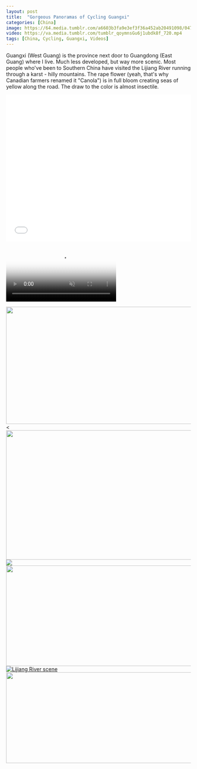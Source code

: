 ```yaml
---
layout: post
title:  "Gorgeous Panoramas of Cycling Guangxi"
categories: [China]
image: https://64.media.tumblr.com/a6603b3fa9e3ef3f36a452ab20491098/04758f5f60a9d123-62/s1280x1920/82b236021b86b47b040bfde3cbe7e27683bc2b81.jpg
video: https://va.media.tumblr.com/tumblr_qoymnsGu6j1ubdk8f_720.mp4
tags: [China, Cycling, Guangxi, Videos]
---
```


<p>Guangxi (West Guang) is the province next door to Guangdong (East Guang) where I live. Much less developed, but way more scenic. Most people who've been to Southern China have visited the Lijiang River running through a karst -  hilly mountains. The rape flower (yeah, that's why Canadian farmers renamed it "Canola") is in full bloom creating seas of yellow along the road. The draw to the color is almost insectile.</p>

<iframe width="100%" height="400px" frameborder="0" allowfullscreen src="//umap.openstreetmap.fr/en/map/my-first-amazing-world-explorer_269968?scaleControl=false&miniMap=false&scrollWheelZoom=false&zoomControl=true&allowEdit=false&moreControl=true&searchControl=null&tilelayersControl=false&embedControl=null&datalayersControl=false&onLoadPanel=undefined&captionBar=false#8/25.0897/110.0610"></iframe>

<video controls="controls" autoplay="off" muted="muted" poster="https://64.media.tumblr.com/e54811d023eb3b36168ce4c5247ac8dd/04758f5f60a9d123-48/s540x810/e59c442caa95c0a97171fff98bbc4d603276fe90.jpg"><source src="https://va.media.tumblr.com/tumblr_qoymnsGu6j1ubdk8f_720.mp4" type="video/mp4"></video>


<p><a href="https://64.media.tumblr.com/fd6bc11af8e38facf410f986dc7c0ef4/04758f5f60a9d123-cf/s1280x1920/0bdadd372a95919d32b7406c7f141aceec196766.jpg"><img class="glightbox" src="https://64.media.tumblr.com/fd6bc11af8e38facf410f986dc7c0ef4/04758f5f60a9d123-cf/s1280x1920/0bdadd372a95919d32b7406c7f141aceec196766.jpg" style="height:319.8206106870229; width:1054px" /></a><<a href="https://64.media.tumblr.com/e93d0ad966fb402082af706c2b5510c7/04758f5f60a9d123-ce/s1280x1920/d1d2975298396f9038054065f4e31d6db326259a.jpg"><img class="glightbox" src="https://64.media.tumblr.com/e93d0ad966fb402082af706c2b5510c7/04758f5f60a9d123-ce/s1280x1920/d1d2975298396f9038054065f4e31d6db326259a.jpg" style="height:353.5586189766518; width:1054px" /></a><a href="https://64.media.tumblr.com/a6603b3fa9e3ef3f36a452ab20491098/04758f5f60a9d123-62/s1280x1920/82b236021b86b47b040bfde3cbe7e27683bc2b81.jpg"><img class="glightbox" src="https://64.media.tumblr.com/a6603b3fa9e3ef3f36a452ab20491098/04758f5f60a9d123-62/s1280x1920/82b236021b86b47b040bfde3cbe7e27683bc2b81.jpg" /></a><a href="https://64.media.tumblr.com/14d0c721ef7e0fa99909d2c91aa02358/04758f5f60a9d123-0c/s1280x1920/45d2453e1b3bef4c01ae9221a45189a411d2561e.jpg"><img class="glightbox" src="https://64.media.tumblr.com/14d0c721ef7e0fa99909d2c91aa02358/04758f5f60a9d123-0c/s1280x1920/45d2453e1b3bef4c01ae9221a45189a411d2561e.jpg" style="height:273.25925925925924; width:1054px" /></a><a href="https://64.media.tumblr.com/3f53620a024f74ca32e16fc51a30f906/04758f5f60a9d123-b0/s500x750/6ef166a9be564cbbfd5b5174d1ea51c3c1f4c414.jpg"><img alt="Lijiang River scene" class="glightbox" src="https://64.media.tumblr.com/3f53620a024f74ca32e16fc51a30f906/04758f5f60a9d123-b0/s500x750/6ef166a9be564cbbfd5b5174d1ea51c3c1f4c414.jpg" /></a><a href="https://64.media.tumblr.com/6fedff3ec44e3f85d7e2e0b4a848bf1d/04758f5f60a9d123-10/s1280x1920/1555b2c03f4b57343d7bd0d6f1ba8873e24293b5.jpg"><img class="glightbox" src="https://64.media.tumblr.com/6fedff3ec44e3f85d7e2e0b4a848bf1d/04758f5f60a9d123-10/s1280x1920/1555b2c03f4b57343d7bd0d6f1ba8873e24293b5.jpg" style="height:248.13556851311952; width:1054px" /></a></p>
